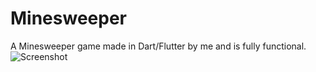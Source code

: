 # Minesweeper
A Minesweeper game made in Dart/Flutter by me and is fully functional.
<br>
![Screenshot](https://github.com/DarkSaibot/Calculator/assets/86971123/823c72fa-64f0-4eaf-9cc1-eef5e4a2083f)
